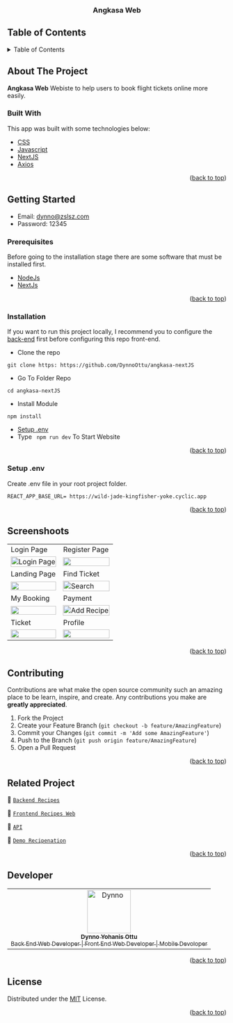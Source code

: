 <div id="top"></div>

<!-- PROJECT LOGO -->
<br />
<div align="center">

  <h3 align="center">Angkasa Web</h3>
</div>

<!-- TABLE OF CONTENTS -->

## Table of Contents

<details>
  <summary>Table of Contents</summary>
  <ol>
    <li>
      <a href="#about-the-project">About The Project</a>
      <ul>
        <li><a href="#built-with">Built With</a></li>
      </ul>
    </li>
    <li>
      <a href="#getting-started">Getting Started</a>
      <ul>
        <li><a href="#prerequisites">Prerequisites</a></li>
        <li><a href="#installation">Installation</a></li>
        <li><a href="#setup-env-example">Setup .env example</a></li>
      </ul>
    </li>
    <li><a href="#screenshoots">Screenshots</a></li>
    <li><a href="#contributing">Contributing</a></li>
    <li><a href="#related-project">Related Project</a></li>
    <li><a href="#our-team">Contact</a></li>
    <li><a href="#license">License</a></li>
  </ol>
</details>

<!-- ABOUT THE PROJECT -->

## About The Project

**Angkasa Web** Webiste to help users to book flight tickets online more easily.
### Built With

This app was built with some technologies below:

- [CSS](https://developer.mozilla.org/en-US/docs/Web/CSS)
- [Javascript](https://www.javascript.com/)
- [NextJS](https://nextjs.org/)
- [Axios](https://axios-http.com/)

<p align="right">(<a href="#top">back to top</a>)</p>

<!-- GETTING STARTED -->

## Getting Started
- Email: dynno@zslsz.com
- Password: 12345


### Prerequisites

Before going to the installation stage there are some software that must be installed first.

- [NodeJs](https://nodejs.org/en/download/)
- [NextJs](https://nextjs.org/docs)

<p align="right">(<a href="#top">back to top</a>)</p>

### Installation

If you want to run this project locally, I recommend you to configure the [back-end](https://github.com/DynnoOttu/Angkasa_Backend) first before configuring this repo front-end.

- Clone the repo

```
git clone https: https://github.com/DynnoOttu/angkasa-nextJS
```

- Go To Folder Repo

```
cd angkasa-nextJS
```

- Install Module

```
npm install
```

- <a href="#setup-env">Setup .env</a>
- Type ` npm run dev` To Start Website

<p align="right">(<a href="#top">back to top</a>)</p>

### Setup .env

Create .env file in your root project folder.

```
REACT_APP_BASE_URL= https://wild-jade-kingfisher-yoke.cyclic.app
```

<p align="right">(<a href="#top">back to top</a>)</p>

## Screenshoots

<p align="center" display=flex>
   
<table>
    <tr>
    <td>Login Page</td>
    <td>Register Page</td>
  </tr>
  <tr>
    <td><image src="https://res.cloudinary.com/dzs9aijqab/image/upload/v1687805671/screanshoot%20angkasa/3_mixmzq.png" alt="Login Page" width=100%></td>
    <td><image src="https://res.cloudinary.com/dzs9aijqab/image/upload/v1687805671/screanshoot%20angkasa/2_oyixz7.png" width=100%/></td>
  </tr>
  

  <tr>
       <tr>
    <td>Landing Page</td>
    <td>Find Ticket</td>
  </tr>
    <td><image src="https://res.cloudinary.com/dzs9aijqab/image/upload/v1687805676/screanshoot%20angkasa/1_qx5ixi.png" width=100%></td>
    <td><image src="https://res.cloudinary.com/dzs9aijqab/image/upload/v1687805671/screanshoot%20angkasa/4_hcfrhc.png" alt="Search" width=100%/></td>
  </tr>

  <tr>
   <tr>
    <td>My Booking</td>
    <td>Payment</td>
  </tr>
    <td><image src="https://res.cloudinary.com/dzs9aijqab/image/upload/v1688444911/angkasa/screencapture-angkasa-next-js-vercel-app-mybooking-mybooking-2023-07-04-12_26_34_cpv1vc.png" width=100%></td>
    <td><image src="https://res.cloudinary.com/dzs9aijqab/image/upload/v1687805672/screanshoot%20angkasa/9_epcvwr.png" alt="Add Recipe" width=100%/></td>
  </tr>


  <tr>
     <tr>
    <td>Ticket</td>
    <td>Profile</td>
  </tr>
    <td><image src="https://res.cloudinary.com/dzs9aijqab/image/upload/v1687805671/screanshoot%20angkasa/7_l8omxe.png" width=100%></td>
      <td><image src="https://res.cloudinary.com/dzs9aijqab/image/upload/v1688444910/angkasa/screencapture-angkasa-next-js-vercel-app-profile-myprofile-2023-07-04-12_26_46_xnohqu.png" width=100%></td>
  </tr>

</table>
      
</p>
<p align="right">(<a href="#top">back to top</a>)</p>

## Contributing

Contributions are what make the open source community such an amazing place to be learn, inspire, and create. Any contributions you make are **greatly appreciated**.

1. Fork the Project
2. Create your Feature Branch (`git checkout -b feature/AmazingFeature`)
3. Commit your Changes (`git commit -m 'Add some AmazingFeature'`)
4. Push to the Branch (`git push origin feature/AmazingFeature`)
5. Open a Pull Request

<p align="right">(<a href="#top">back to top</a>)</p>

## Related Project

:rocket: [`Backend Recipes`](https://github.com/DynnoOttu/Angkasa_Backend)

:rocket: [`Frontend Recipes Web`](https://github.com/DynnoOttu/angkasa-nextJS)

:rocket: [`API`]([https://real-teal-dragonfly-gear.cyclic.app](https://wild-jade-kingfisher-yoke.cyclic.app))

:rocket: [`Demo Recipenation`](https://angkasa-next-js.vercel.app)

<p align="right">(<a href="#top">back to top</a>)</p>

## Developer

<center>
  <table>
    <tr>
      <td align="center">
        <a href="https://github.com/DynnoOttu">
          <img width="100" src="https://res.cloudinary.com/dzs9aijqab/image/upload/v1685061849/recipes/kbgsfitfo3x2aikonhng.jpg" alt="Dynno"><br/>
          <sub><b>Dynno Yohanis Ottu</b></sub> <br/>
          <sub>Back End Web Developer | Front End Web Developer | Mobile Devoloper</sub>
        </a>
      </td>
  </table>
</center>

<p align="right">(<a href="#top">back to top</a>)</p>

## License

Distributed under the [MIT](/LICENSE) License.

<p align="right">(<a href="#top">back to top</a>)</p>

